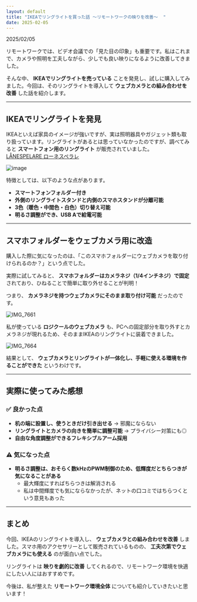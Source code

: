 ```yaml
---
layout: default
title: "IKEAでリングライトを買った話 〜リモートワークの映りを改善〜  "
date: 2025-02-05
---
```


2025/02/05

リモートワークでは、ビデオ会議での「見た目の印象」も重要です。私はこれまで、カメラや照明を工夫しながら、少しでも良い映りになるように改善してきました。  

そんな中、 **IKEAでリングライトを売っている** ことを発見し、試しに購入してみました。今回は、そのリングライトを導入して **ウェブカメラとの組み合わせを改善** した話を紹介します。  

---

## IKEAでリングライトを発見  

IKEAといえば家具のイメージが強いですが、実は照明器具やガジェット類も取り扱っています。リングライトがあるとは思っていなかったのですが、調べてみると **スマートフォン用のリングライト** が販売されていました。  
[LÅNESPELARE ローネスペラレ](https://www.ikea.com/jp/ja/p/lanespelare-ring-light-with-phone-holder-80515482/)

![image](https://github.com/user-attachments/assets/eb31632b-71be-4bb0-a35f-7b69787bde94)


特徴としては、以下のような点があります。  

- **スマートフォンフォルダー付き**  
- **外側のリングライトスタンドと内側のスマホスタンドが分離可能**  
- **3色（暖色・中間色・白色）切り替え可能**  
- **明るさ調整ができ、USB Aで給電可能**  

---

## スマホフォルダーをウェブカメラ用に改造  

購入した際に気になったのは、「このスマホフォルダーにウェブカメラを取り付けられるのか？」という点でした。  

実際に試してみると、 **スマホフォルダーはカメラネジ（1/4インチネジ）で固定** されており、ひねることで簡単に取り外せることが判明！  

つまり、 **カメラネジを持つウェブカメラにそのまま取り付け可能** だったのです。  
  
![IMG_7661](https://github.com/user-attachments/assets/eff086d2-8d06-4433-841b-242d97be3b80)


私が使っている **ロジクールのウェブカメラ** も、PCへの固定部分を取り外すとカメラネジが現れるため、そのままIKEAのリングライトに装着できました。  

![IMG_7664](https://github.com/user-attachments/assets/5c0fcf50-55db-4cb2-b476-d7f539084174)


結果として、 **ウェブカメラとリングライトが一体化し、手軽に使える環境を作ることができた** というわけです。  

---

## 実際に使ってみた感想  

### ✅ 良かった点  

- **机の端に設置し、使うときだけ引き出せる** → 邪魔にならない  
- **リングライトとカメラの向きを簡単に調整可能** → プライバシー対策にも◎  
- **自由な角度調整ができるフレキシブルアーム採用**  

### ⚠ 気になった点  

- **明るさ調整は、おそらく数kHzのPWM制御のため、低輝度だとちらつきが気になることがある**  
  - 最大輝度にすればちらつきは解消される  
  - 私は中間輝度でも気にならなかったが、ネットの口コミではちらつくという意見もあった  

---

## まとめ  

今回、IKEAのリングライトを導入し、 **ウェブカメラとの組み合わせを改善** しました。スマホ用のアクセサリーとして販売されているものの、 **工夫次第でウェブカメラにも使える** のが面白い点でした。  

リングライトは **映りを劇的に改善** してくれるので、リモートワーク環境を快適にしたい人にはおすすめです。  

今後は、私が整えた **リモートワーク環境全体** についても紹介していきたいと思います！  
